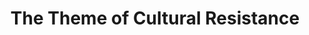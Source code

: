---
layout: manifest
title: The Theme of Cultural Resistance
manifest_name: chicano-literature-the-theme-of-cultural-resistance
---